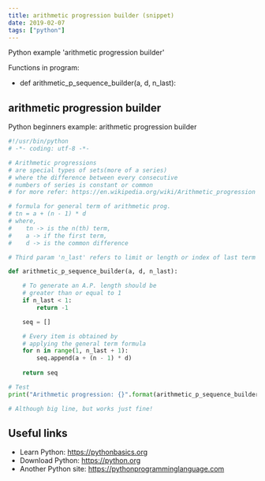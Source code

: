 ```yaml
---
title: arithmetic progression builder (snippet)
date: 2019-02-07
tags: ["python"]
---
```

Python example 'arithmetic progression builder'

Functions in program: 
* def arithmetic_p_sequence_builder(a, d, n_last):

## arithmetic progression builder

Python beginners example: arithmetic progression builder

```python
#!/usr/bin/python
# -*- coding: utf-8 -*-

# Arithmetic progressions
# are special types of sets(more of a series)
# where the difference between every consecutive
# numbers of series is constant or common
# for more refer: https://en.wikipedia.org/wiki/Arithmetic_progression

# formula for general term of arithmetic prog.
# tn = a + (n - 1) * d
# where, 
#    tn -> is the n(th) term, 
#	 a -> if the first term, 
#    d -> is the common difference 

# Third param 'n_last' refers to limit or length or index of last term

def arithmetic_p_sequence_builder(a, d, n_last):

	# To generate an A.P. length should be
	# greater than or equal to 1
	if n_last < 1:
		return -1

	seq = []

	# Every item is obtained by
	# applying the general term formula
	for n in range(1, n_last + 1):
		seq.append(a + (n - 1) * d)
		
	return seq 

# Test
print("Arithmetic progression: {}".format(arithmetic_p_sequence_builder(int(raw_input("A(a, first term): ")), int(raw_input("D(d, common difference): ")), int(raw_input("N(n, length): ")))))

# Although big line, but works just fine!


```

## Useful links

- Learn Python: https://pythonbasics.org
- Download Python: https://python.org
- Another Python site: https://pythonprogramminglanguage.com
